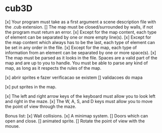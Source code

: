 # cub3D
[x] Your program must take as a first argument a scene description file with the .cub
extension.
[] The map must be closed/surrounded by walls, if not the program must return
an error.
[x] Except for the map content, each type of element can be separated by one or
more empty line(s).
[x] Except for the map content which always has to be the last, each type of
element can be set in any order in the file.
[x] Except for the map, each type of information from an element can be separated
by one or more space(s).
[x] The map must be parsed as it looks in the file. Spaces are a valid part of the
map and are up to you to handle. You must be able to parse any kind of map,
as long as it respects the rules of the map.


[x] abrir sprites e fazer verificacao se existem 
[] validacoes do mapa

[x] put sprites in the map.

[x] The left and right arrow keys of the keyboard must allow you to look left and
right in the maze.
[x] The W, A, S, and D keys must allow you to move the point of view through
the maze.

Bonus list:
[x] Wall collisions.
[x] A minimap system.
[] Doors which can open and close.
[] animated sprite.
[] Rotate the point of view with the mouse.

